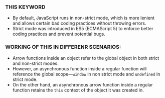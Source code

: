 ### THIS KEYWORD

- By default, JavaScript runs in non-strict mode, which is more lenient and allows certain bad coding practices without throwing errors.
- Strict mode was introduced in ES5 (ECMAScript 5) to enforce better coding practices and prevent potential bugs.

### WORKING OF THIS IN DIFFERENR SCENARIOS:

- Arrow functions inside an object refer to the global object in both strict and non-strict modes.
- However, an asynchronous function inside a regular function will reference the global scope—`window` in non strict mode and `undefined` in strict mode.
- On the other hand, an asynchronous arrow function inside a regular function retains the `this` context of the object it was created in.
